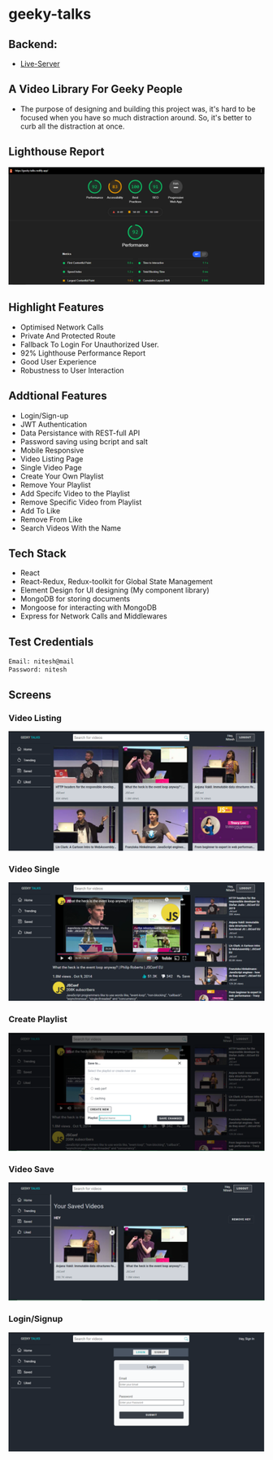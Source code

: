 # geeky-talks

## Backend:
- [Live-Server](https://replit.com/@theniteshnarang/geeky-talks-backend#index.js)

## A Video Library For Geeky People

- The purpose of designing and building this project was, it's hard to be focused when you have so much distraction around. So, it's better to curb all the distraction at once.

## Lighthouse Report
<img src="./docs/lighthouse.png" alt="geeky-talks lighthouse report"/>

## Highlight Features
- Optimised Network Calls
- Private And Protected Route
- Fallback To Login For Unauthorized User.
- 92% Lighthouse Performance Report
- Good User Experience
- Robustness to User Interaction

## Addtional Features

- Login/Sign-up
- JWT Authentication
- Data Persistance with REST-full API
- Password saving using bcript and salt
- Mobile Responsive
- Video Listing Page
- Single Video Page
- Create Your Own Playlist
- Remove Your Playlist
- Add Specifc Video to the Playlist
- Remove Specific Video from Playlist
- Add To Like
- Remove From Like
- Search Videos With the Name

## Tech Stack
- React
- React-Redux, Redux-toolkit for Global State Management
- Element Design for UI designing (My component library)
- MongoDB for storing documents
- Mongoose for interacting with MongoDB
- Express for Network Calls and Middlewares

## Test Credentials
```
Email: nitesh@mail
Password: nitesh
```

## Screens

### Video Listing
<img src="./docs/videoListing.png" alt="geeky-talks video listing page"/>

### Video Single
<img src="./docs/videoSingle.png" alt="geeky-talks video single page"/>

### Create Playlist
<img src="./docs/playlist.png" alt="geeky-talks playlist page"/>

### Video Save
<img src="./docs/save.png" alt="geeky-talks save page"/>

### Login/Signup
<img src="./docs/login.png" alt="geeky-talks login page"/>
